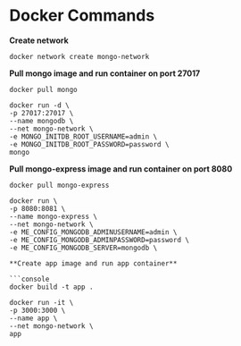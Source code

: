 # Docker Commands

**Create network**

```console
docker network create mongo-network
```

**Pull mongo image and run container on port 27017**

```console
docker pull mongo
```

```console
docker run -d \
-p 27017:27017 \
--name mongodb \
--net mongo-network \
-e MONGO_INITDB_ROOT_USERNAME=admin \
-e MONGO_INITDB_ROOT_PASSWORD=password \
mongo
```

**Pull mongo-express image and run container on port 8080**

```console
docker pull mongo-express
```

```console
docker run \
-p 8080:8081 \
--name mongo-express \
--net mongo-network \
-e ME_CONFIG_MONGODB_ADMINUSERNAME=admin \
-e ME_CONFIG_MONGODB_ADMINPASSWORD=password \
-e ME_CONFIG_MONGODB_SERVER=mongodb \

**Create app image and run app container**

```console
docker build -t app .
```

```console
docker run -it \
-p 3000:3000 \
--name app \
--net mongo-network \
app
```
